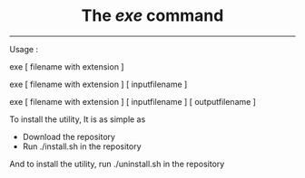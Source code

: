 <html>
	<body>
		<h1><center>The <i>exe</i> command</center></h1>
		<hr/>
		<div> 
		  <p>Usage :</p>
		  <p>exe [ filename with extension ] </p>
		  <p>exe [ filename with extension ] [ inputfilename ]</p>
		  <p>exe [ filename with extension ] [ inputfilename ] [ outputfilename ]</p>
		</div>
		<p>
		  To install the utility, It is as simple as
		  <ul>
		    <li>Download the repository</li>
		    <li>Run ./install.sh in the repository</li>
		  </ul>
		  And to install the utility, run ./uninstall.sh in the repository
	</body>
</html>
